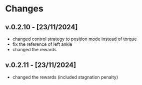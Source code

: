 # Changes

## v.0.2.10 - [23/11/2024]

- changed control strategy to position mode instead of torque
- fix the reference of left ankle
- changed the rewards

## v.0.2.11 - [23/11/2024]

- changed the rewards (included stagnation penalty)
